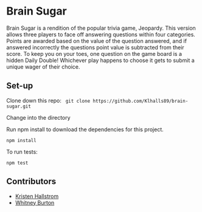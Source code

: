 # Brain Sugar 

Brain Sugar is a rendition of the popular trivia game, Jeopardy. This version allows three players to face off answering questions within four categories. Points are awarded based on the value of the question answered, and if answered incorrectly the questions point value is subtracted from their score. To keep you on your toes, one question on the game board is a hidden Daily Double! Whichever play happens to choose it gets to submit a unique wager of their choice.

## Set-up

Clone down this repo: 
` git clone https://github.com/Klhalls89/brain-sugar.git`

Change into the directory

Run npm install to download the dependencies for this project.

` npm install `

To run tests: 

` npm test `

## Contributors 

* [Kristen Hallstrom](https://github.com/Klhalls89)
* [Whitney Burton](https://github.com/whitneyburton)